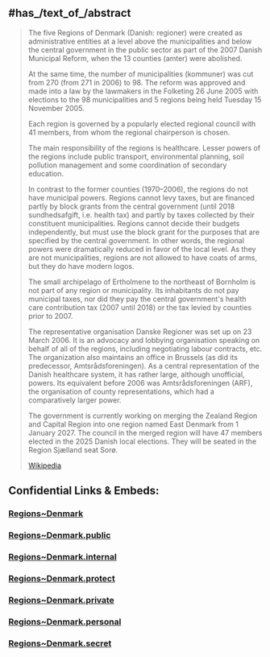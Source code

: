 


## #has_/text_of_/abstract 

> The five Regions of Denmark (Danish: regioner) were created as administrative entities 
> at a level above the municipalities and below the central government in the public sector 
> as part of the 2007 Danish Municipal Reform, 
> when the 13 counties (amter) were abolished. 
> 
> At the same time, the number of municipalities (kommuner) 
> was cut from 270 (from 271 in 2006) to 98. 
> The reform was approved and made into a law by the lawmakers 
> in the Folketing 26 June 2005 with elections to the 98 municipalities 
> and 5 regions being held Tuesday 15 November 2005.
>
> Each region is governed by a popularly elected regional council with 41 members, 
> from whom the regional chairperson is chosen.
>
> The main responsibility of the regions is healthcare. 
> Lesser powers of the regions include public transport, environmental planning, 
> soil pollution management and some coordination of secondary education.
>
> In contrast to the former counties (1970–2006), the regions do not have municipal powers. 
> Regions cannot levy taxes, but are financed partly by block grants from the central government (until 2018 sundhedsafgift, i.e. health tax) and partly by taxes collected by their constituent municipalities.  Regions cannot decide their budgets independently, but must use the block grant for the purposes that are specified by the central government. In other words, the regional powers were dramatically reduced in favor of the local level. As they are not municipalities, regions are not allowed to have coats of arms, but they do have modern logos.
>
> The small archipelago of Ertholmene to the northeast of Bornholm is not part of any region or municipality. Its inhabitants do not pay municipal taxes, nor did they pay the central government's health care contribution tax (2007 until 2018) or the tax levied by counties prior to 2007.
>
> The representative organisation Danske Regioner was set up on 23 March 2006. It is an advocacy and lobbying organisation speaking on behalf of all of the regions, including negotiating labour contracts, etc. The organization also maintains an office in Brussels (as did its predecessor, Amtsrådsforeningen). As a central representation of the Danish healthcare system, it has rather large, although unofficial, powers. Its equivalent before 2006 was Amtsrådsforeningen (ARF), the organisation of county representations, which had a comparatively larger power. 
>
> The government is currently working on merging the Zealand Region and Capital Region into one region named East Denmark from 1 January 2027.  The council in the merged region will have 47 members elected in the 2025 Danish local elections. They will be seated in the Region Sjælland seat Sorø.
>
> [Wikipedia](https://en.wikipedia.org/wiki/Regions%20of%20Denmark)


## Confidential Links & Embeds: 

### [Regions~Denmark](/_Standards/Earth/Continent/Europe/Europe~North/Denmark/Regions~Denmark.md) 

### [Regions~Denmark.public](/_public/Earth/Continent/Europe/Europe~North/Denmark/Regions~Denmark.public.md) 

### [Regions~Denmark.internal](/_internal/Earth/Continent/Europe/Europe~North/Denmark/Regions~Denmark.internal.md) 

### [Regions~Denmark.protect](/_protect/Earth/Continent/Europe/Europe~North/Denmark/Regions~Denmark.protect.md) 

### [Regions~Denmark.private](/_private/Earth/Continent/Europe/Europe~North/Denmark/Regions~Denmark.private.md) 

### [Regions~Denmark.personal](/_personal/Earth/Continent/Europe/Europe~North/Denmark/Regions~Denmark.personal.md) 

### [Regions~Denmark.secret](/_secret/Earth/Continent/Europe/Europe~North/Denmark/Regions~Denmark.secret.md)

